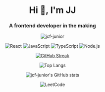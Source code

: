 <h1 align="center">Hi 👋, I'm JJ</h1>
<h3 align="center">A frontend developer in the making</h3>

<div align="center">
  <p align="center"> <img src="https://komarev.com/ghpvc/?username=jcf-junior&label=Profile%20views&color=0e75b6&style=flat" alt="jcf-junior" /> </p>

  ![React](https://img.shields.io/badge/react-%2320232a.svg?style=for-the-badge&logo=react&logoColor=%2361DAFB) ![JavaScript](https://img.shields.io/badge/javascript-%23323330.svg?style=for-the-badge&logo=javascript&logoColor=%23F7DF1E) ![TypeScript](https://img.shields.io/badge/typescript-%23007ACC.svg?style=for-the-badge&logo=typescript&logoColor=white) ![Node.js](https://img.shields.io/badge/node.js-6DA55F?style=for-the-badge&logo=node.js&logoColor=white)
  	

<a align="center" href="https://git.io/streak-stats"><img src="https://github-readme-streak-stats.herokuapp.com?user=jcf-junior&theme=tokyonight&hide_border=true&mode=weekly" alt="GitHub Streak" /></a>

![Top Langs](https://github-readme-stats.vercel.app/api/top-langs/?username=jcf-junior&layout=compact&theme=tokyonight)

![jcf-junior's GitHub stats](https://github-readme-stats.vercel.app/api?username=jcf-junior&show_icons=true&theme=tokyonight)





![LeetCode](https://img.shields.io/badge/LeetCode-000000?style=for-the-badge&logo=LeetCode&logoColor=#d16c06)
</div>
